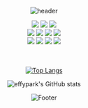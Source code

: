 <section align='center'>
  
![header](https://capsule-render.vercel.app/api?type=waving&color=auto&height=300&section=header&text=HYELIN%20GITHUB!&fontSize=90&animation=fadeIn&fontAlignY=38&desc=I'M%20FRONTEND%20DEVELOPER!&descAlignY=51&descAlign=62)

<div align='center'>
<img src="https://img.shields.io/badge/JavaScript-F7DF1E?style=flat-square&logo=javascript&logoColor=white"/>
<img src="https://img.shields.io/badge/React-61DAFB?style=flat-square&logo=reactquery&logoColor=black"/>
<img src="https://img.shields.io/badge/TypeScript-3178C6?style=flat-square&logo=typeScript&logoColor=white"/>
<br />
<img src="https://img.shields.io/badge/React Query-FF4154?style=flat-square&logo=react&logoColor=white"/>
<img src="https://img.shields.io/badge/Recoil-3A75BD?style=flat-square&logo=recoil&logoColor=white"/>
<img src="https://img.shields.io/badge/Redux-764ABC?style=flat-square&logo=redux&logoColor=white"/>
<img src="https://img.shields.io/badge/Redux toolkit-999999?style=flat-square&logo=reduxSaga&logoColor=white"/>
<br />
<img src="https://img.shields.io/badge/SASS SCSS-CC6699?style=flat-square&logo=sass&logoColor=white"/>
<img src="https://img.shields.io/badge/MUI-007FFF?style=flat-square&logo=MUI&logoColor=white"/>
<img src="https://img.shields.io/badge/Styled Components-DB7093?style=flat-square&logo=styledComponents&logoColor=white"/>
<img src="https://img.shields.io/badge/Emotion-F43059?style=flat-square&logo=emotion&logoColor=white"/>


</div>



<br />
<br />

[![Top Langs](https://github-readme-stats.vercel.app/api/top-langs/?username=effypark&hide_progress=true)](https://github.com/effypark/github-readme-stats)


![effypark's GitHub stats](https://github-readme-stats.vercel.app/api?username=effypark&show_icons=true&theme=cobalt)



![Footer](https://capsule-render.vercel.app/api?type=waving&color=auto&height=200&section=footer)
</section>

